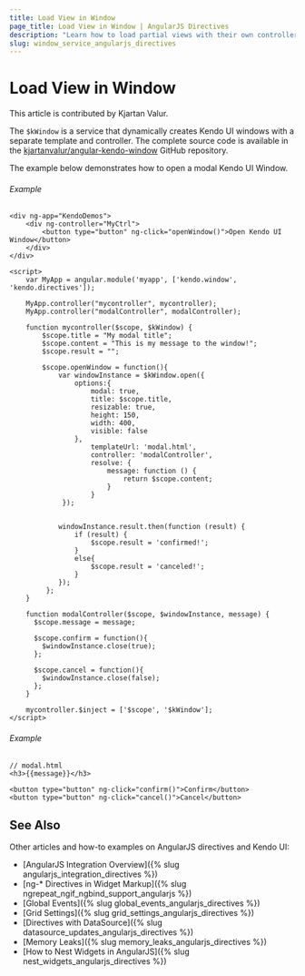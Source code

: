 ```yaml
---
title: Load View in Window
page_title: Load View in Window | AngularJS Directives
description: "Learn how to load partial views with their own controllers in a Kendo UI Window."
slug: window_service_angularjs_directives
---
```


# Load View in Window

This article is contributed by Kjartan Valur.

The `$kWindow` is a service that dynamically creates Kendo UI windows with a separate template and controller. The complete source code is available in the [kjartanvalur/angular-kendo-window](https://github.com/kjartanvalur/angular-kendo-window) GitHub repository.

The example below demonstrates how to open a modal Kendo UI Window.

###### Example

    <div ng-app="KendoDemos">
        <div ng-controller="MyCtrl">
            <button type="button" ng-click="openWindow()">Open Kendo UI Window</button>
        </div>
    </div>

    <script>
        var MyApp = angular.module('myapp', ['kendo.window', 'kendo.directives']);

        MyApp.controller("mycontroller", mycontroller);
        MyApp.controller("modalController", modalController);

        function mycontroller($scope, $kWindow) {
            $scope.title = "My modal title";
            $scope.content = "This is my message to the window!";
            $scope.result = "";

            $scope.openWindow = function(){
                var windowInstance = $kWindow.open({
                    options:{
                        modal: true,
                        title: $scope.title,
                        resizable: true,
                        height: 150,
                        width: 400,
                        visible: false
                    },
                        templateUrl: 'modal.html',
                        controller: 'modalController',
                        resolve: {
                            message: function () {
                                return $scope.content;
                            }
                        }
                 });


                windowInstance.result.then(function (result) {
                    if (result) {
                        $scope.result = 'confirmed!';
                    }
                    else{
                        $scope.result = 'canceled!';
                    }
                });
             };
        }

        function modalController($scope, $windowInstance, message) {
          $scope.message = message;

          $scope.confirm = function(){
            $windowInstance.close(true);
          };

          $scope.cancel = function(){
            $windowInstance.close(false);
          };
        }

        mycontroller.$inject = ['$scope', '$kWindow'];
    </script>

###### Example

    // modal.html
    <h3>{{message}}</h3>

    <button type="button" ng-click="confirm()">Confirm</button>
    <button type="button" ng-click="cancel()">Cancel</button>

## See Also

Other articles and how-to examples on AngularJS directives and Kendo UI:

* [AngularJS Integration Overview]({% slug angularjs_integration_directives %})
* [ng-* Directives in Widget Markup]({% slug ngrepeat_ngif_ngbind_support_angularjs %})
* [Global Events]({% slug global_events_angularjs_directives %})
* [Grid Settings]({% slug grid_settings_angularjs_directives %})
* [Directives with DataSource]({% slug datasource_updates_angularjs_directives %})
* [Memory Leaks]({% slug memory_leaks_angularjs_directives %})
* [How to Nest Widgets in AngularJS]({% slug nest_widgets_angularjs_directives %})
